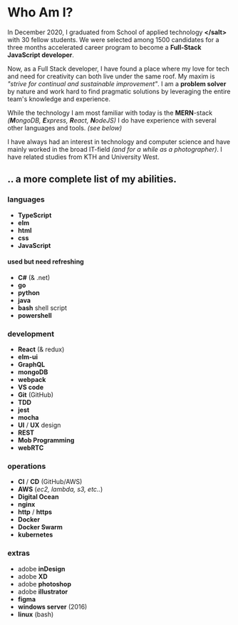 # Who Am I?

In December 2020, I graduated from School of applied technology **<​/salt>** with 30 fellow students. We were selected among 1500 candidates for a three months accelerated career program to become a **Full-Stack JavaScript developer**.

Now, as a Full Stack developer, I have found a place where my love for tech and need for creativity can both live under the same roof. My maxim is _"strive for continual and sustainable improvement"_. I am a **problem solver** by nature and work hard to find pragmatic solutions by leveraging the entire team's knowledge and experience.

While the technology I am most familiar with today is the **MERN**-stack _(**M**ongoDB, **E**xpress, **R**eact, **N**odeJS)_ I do have experience with several other languages and tools. _(see below)_

I have always had an interest in technology and computer science and have mainly worked in the broad IT-field _(and for a while as a photographer)_. I have related studies from KTH and University West.

## .. a more complete list of my abilities.
### **languages**
- **TypeScript**
- **elm**
- **html**
- **css**
- **JavaScript**
#### used but need refreshing 
- **C#** (& .net)
- **go**
- **python**
- **java**
- **bash** shell script
- **powershell**


### development
- **React** (& redux)
- **elm-ui**
- **GraphQL**
- **mongoDB**
- **webpack**
- **VS code**
- **Git** (GitHub)
- **TDD** 
- **jest**
- **mocha**
- **UI** / **UX** design
- **REST**
- **Mob Programming**
- **webRTC**

### operations
- **CI** / **CD** (GitHub/AWS)
- **AWS**  (*ec2, lambda, s3, etc..*)
- **Digital Ocean**
- **nginx** 
- **http** / **https**
- **Docker**
- **Docker Swarm**
- **kubernetes**

### extras
- adobe **inDesign**
- adobe **XD**
- adobe **photoshop**
- adobe **illustrator**
- **figma**
- **windows server** (2016)
- **linux** (bash)

